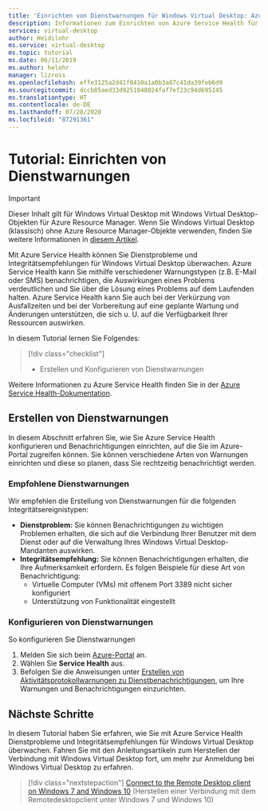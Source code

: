 ```yaml
---
title: 'Einrichten von Dienstwarnungen für Windows Virtual Desktop: Azure'
description: Informationen zum Einrichten von Azure Service Health für den Empfang von Dienstbenachrichtigungen für Windows Virtual Desktop.
services: virtual-desktop
author: Heidilohr
ms.service: virtual-desktop
ms.topic: tutorial
ms.date: 06/11/2019
ms.author: helohr
manager: lizross
ms.openlocfilehash: effe3125a2d41f0410a1a0b3a87c41da39feb6d9
ms.sourcegitcommit: dccb85aed33d9251048024faf7ef23c94d695145
ms.translationtype: HT
ms.contentlocale: de-DE
ms.lasthandoff: 07/28/2020
ms.locfileid: "87291361"
---
```

# <a name="tutorial-set-up-service-alerts"></a>Tutorial: Einrichten von Dienstwarnungen

>[!IMPORTANT]
>Dieser Inhalt gilt für Windows Virtual Desktop mit Windows Virtual Desktop-Objekten für Azure Resource Manager. Wenn Sie Windows Virtual Desktop (klassisch) ohne Azure Resource Manager-Objekte verwenden, finden Sie weitere Informationen in [diesem Artikel](./virtual-desktop-fall-2019/set-up-service-alerts-2019.md).

Mit Azure Service Health können Sie Dienstprobleme und Integritätsempfehlungen für Windows Virtual Desktop überwachen. Azure Service Health kann Sie mithilfe verschiedener Warnungstypen (z.B. E-Mail oder SMS) benachrichtigen, die Auswirkungen eines Problems verdeutlichen und Sie über die Lösung eines Problems auf dem Laufenden halten. Azure Service Health kann Sie auch bei der Verkürzung von Ausfallzeiten und bei der Vorbereitung auf eine geplante Wartung und Änderungen unterstützen, die sich u. U. auf die Verfügbarkeit Ihrer Ressourcen auswirken.

In diesem Tutorial lernen Sie Folgendes:

> [!div class="checklist"]
> * Erstellen und Konfigurieren von Dienstwarnungen

Weitere Informationen zu Azure Service Health finden Sie in der [Azure Service Health-Dokumentation](https://docs.microsoft.com/azure/service-health/).

## <a name="create-service-alerts"></a>Erstellen von Dienstwarnungen

In diesem Abschnitt erfahren Sie, wie Sie Azure Service Health konfigurieren und Benachrichtigungen einrichten, auf die Sie im Azure-Portal zugreifen können. Sie können verschiedene Arten von Warnungen einrichten und diese so planen, dass Sie rechtzeitig benachrichtigt werden.

### <a name="recommended-service-alerts"></a>Empfohlene Dienstwarnungen

Wir empfehlen die Erstellung von Dienstwarnungen für die folgenden Integritätsereignistypen:

- **Dienstproblem:** Sie können Benachrichtigungen zu wichtigen Problemen erhalten, die sich auf die Verbindung Ihrer Benutzer mit dem Dienst oder auf die Verwaltung Ihres Windows Virtual Desktop-Mandanten auswirken.
- **Integritätsempfehlung:** Sie können Benachrichtigungen erhalten, die Ihre Aufmerksamkeit erfordern. Es folgen Beispiele für diese Art von Benachrichtigung:
    - Virtuelle Computer (VMs) mit offenem Port 3389 nicht sicher konfiguriert
    - Unterstützung von Funktionalität eingestellt

### <a name="configure-service-alerts"></a>Konfigurieren von Dienstwarnungen

So konfigurieren Sie Dienstwarnungen

1. Melden Sie sich beim [Azure-Portal](https://portal.azure.com/) an.
2. Wählen Sie **Service Health** aus.
3. Befolgen Sie die Anweisungen unter [Erstellen von Aktivitätsprotokollwarnungen zu Dienstbenachrichtigungen](https://docs.microsoft.com/azure/azure-monitor/platform/alerts-activity-log-service-notifications?toc=%2Fazure%2Fservice-health%2Ftoc.json#alert-and-new-action-group-using-azure-portal), um Ihre Warnungen und Benachrichtigungen einzurichten.

## <a name="next-steps"></a>Nächste Schritte

In diesem Tutorial haben Sie erfahren, wie Sie mit Azure Service Health Dienstprobleme und Integritätsempfehlungen für Windows Virtual Desktop überwachen. Fahren Sie mit den Anleitungsartikeln zum Herstellen der Verbindung mit Windows Virtual Desktop fort, um mehr zur Anmeldung bei Windows Virtual Desktop zu erfahren.

> [!div class="nextstepaction"]
> [Connect to the Remote Desktop client on Windows 7 and Windows 10](./connect-windows-7-10.md) (Herstellen einer Verbindung mit dem Remotedesktopclient unter Windows 7 und Windows 10)
